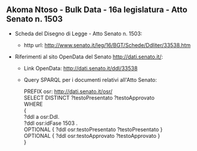 ## Akoma Ntoso - Bulk Data - 16a legislatura - Atto Senato n. 1503 ##

* Scheda del Disegno di Legge - Atto Senato n. 1503:
	* http url: http://www.senato.it/leg/16/BGT/Schede/Ddliter/33538.htm

* Riferimenti al sito OpenData del Senato http://dati.senato.it/:
	* Link OpenData: http://dati.senato.it/ddl/33538
	* Query SPARQL per i documenti relativi all'Atto Senato:

        PREFIX osr: <http://dati.senato.it/osr/>  
		SELECT DISTINCT ?testoPresentato ?testoApprovato  
		WHERE  
		{  
		    ?ddl a osr:Ddl.  
		    ?ddl osr:idFase 1503 .  
		    OPTIONAL { ?ddl osr:testoPresentato ?testoPresentato }  
		    OPTIONAL { ?ddl osr:testoApprovato ?testoApprovato }  
		}
		
